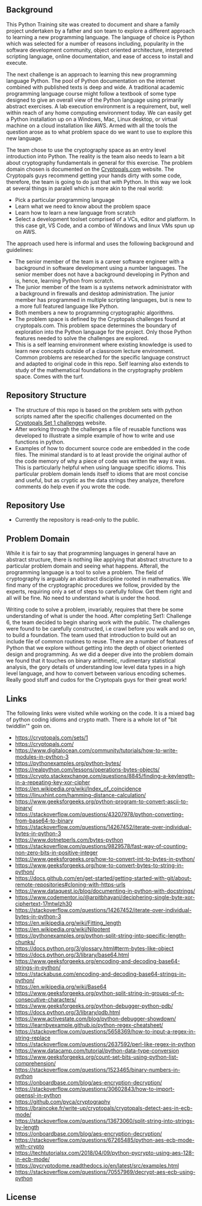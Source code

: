 ## Background

This Python Training site was created to document and share a family project undertaken by a father and son team to explore a different approach to learning a new programming language. The language of choice is Python which was selected for a number of reasons including, popularity in the software development community, object oriented architecture, interpreted scripting language, online documentation, and ease of access to install and execute. 

The next challenge is an approach to learning this new programming language Python. The pool of Python documentation on the internet combined with published texts is deep and wide. A traditional academic programming language course might follow a textbook of some type designed to give an overall view of the Python language using primarily abstract exercises. A lab execution environment is a requirement, but, well within reach of any home computing environment today. We can easily get a Python installation up on a Windows, Mac, Linux desktop, or virtual machine on a cloud installation like AWS. Armed with all the tools the question arose as to what problem  space do we want to use to explore this new language.

The team chose to use the cryptography space as an entry level introduction into Python. The reality is the team also needs to learn a bit about cryptography fundamentals in general for this exercise. The problem domain chosen is documented on the [Cryptopals.com](https://cryptopals.com) website. The Cryptopals guys recommend getting your hands dirty with some code, therefore, the team is going to do just that with Python. In this way we look at several things in paralell which is more akin to the real world:
* Pick a particular programming language
* Learn what we need to know about the problem space
* Learn how to learn a new language from scratch
* Select a development toolset comprised of a VCs, editor and platform. In this case git, VS Code,
  and a combo of Windows and linux VMs spun up on AWS. 

The approach used here is informal and uses the following background and guidelines:

* The senior member of the team is a career software engineer with a background in software development using a number languages. The senior member does not have a background developing in Python and is, hence, learning Python from scratch.
* The junior member of the team is a systems network administrator with a background in firewalls
  and desktop administration. The junior member has programmed in multiple scripting languages, but is new to a more full featured language like Python.
* Both members a new to programming cryptographic algorithms.
* The problem space is defined by the Cryptopals challenges found at cryptopals.com. 
  This problem space determines the boundary of exploration into the Python language for the project. Only those Python features needed to solve the challenges are explored. 
* This is a self learning environment where existing knowledge is used to learn new concepts 
  outside of a classroom lecture environment. Common problems are researched for the specific language construct and adapted to original code in this repo. Self learning also extends to study of the mathematical foundations in the cryptography problem space. Comes with the turf.

## Repository Structure 

* The structure of this repo is based on the problem sets with python scripts named after the 
  specific challenges documented on the [Cryptopals Set 1 challenges](https://cryptopals.com/sets/) website.
* After working through the challenges a file of reusable functions was developed to illustrate a 
  simple example of how to write and use functions in python. 
* Examples of how to document source code are embedded in the code files. The minimal standard is 
  to at least provide the original author of the code memory of why a piece of code was written the way it was. This is particularly helpful when using language specific idioms. This particular problem domain lends itself to idioms that are most concise and useful, but as cryptic as the data strings they analyze, therefore comments do help even if you wrote the code.

## Repository Use 

* Currently the repository is read-only to the public. 

## Problem Domain
While it is fair to say that programming languages in general have an abstract structure, there is nothing like applying that abstract structure to a particular problem domain and seeing what happens. Afterall, the programming language is a tool to solve a problem. The field of cryptography is arguably an abstract discipline rooted in mathematics. We find many of the cryptographic procedures we follow, provided by the experts, requiring only a set of steps to carefully follow. Get them right and all will be fine. No need to understand what is under the hood.

Writing code to solve a problem, invariably, requires that there be some understanding of what is under the hood. After completing Set1: Challenge 6, the team decided to begin sharing work with the public. The challenges were found to be carefully constructed, i.e crawl before you walk and so on, to build a foundation. The team used that introduction to build out an include file of common routines to reuse. There are a number of features of Python that we explore without getting into the depth of object oriented design and programming. As we did a deeper dive into the problem domain we found that it touches on binary arithmetic, rudimentary statistical analysis, the gory details of understanding low level data types in a high level language, and how to convert between various encoding schemes. Really good stuff and cudos for the Cryptopals guys for their great work!

## Links
The following links were visited while working on the code. It is a mixed bag of python coding idioms and crypto math. There is a whole lot of "bit twiddlin'" goin on.

* https://cryptopals.com/sets/1
* https://cryptopals.com/
* https://www.digitalocean.com/community/tutorials/how-to-write-modules-in-python-3
* https://pythonexamples.org/python-bytes/
* https://realpython.com/lessons/operations-bytes-objects/
* https://crypto.stackexchange.com/questions/8845/finding-a-keylength-in-a-repeating-key-xor-cipher
* https://en.wikipedia.org/wiki/Index_of_coincidence
* https://linuxhint.com/hamming-distance-calculation/
* https://www.geeksforgeeks.org/python-program-to-convert-ascii-to-binary/
* https://stackoverflow.com/questions/43207978/python-converting-from-base64-to-binary
* https://stackoverflow.com/questions/14267452/iterate-over-individual-bytes-in-python-3
* https://www.dotnetperls.com/bytes-python
* https://stackoverflow.com/questions/9829578/fast-way-of-counting-non-zero-bits-in-positive-integer
* https://www.geeksforgeeks.org/how-to-convert-int-to-bytes-in-python/
* https://www.geeksforgeeks.org/how-to-convert-bytes-to-string-in-python/
* https://docs.github.com/en/get-started/getting-started-with-git/about-remote-repositories#cloning-with-https-urls
* https://www.dataquest.io/blog/documenting-in-python-with-docstrings/
* https://www.codementor.io/@arpitbhayani/deciphering-single-byte-xor-ciphertext-17mtwlzh30
* https://stackoverflow.com/questions/14267452/iterate-over-individual-bytes-in-python-3
* https://en.wikipedia.org/wiki/Fitting_length
* https://en.wikipedia.org/wiki/Nilpotent
* https://pythonexamples.org/python-split-string-into-specific-length-chunks/
* https://docs.python.org/3/glossary.html#term-bytes-like-object
* https://docs.python.org/3/library/base64.html
* https://www.geeksforgeeks.org/encoding-and-decoding-base64-strings-in-python/
* https://stackabuse.com/encoding-and-decoding-base64-strings-in-python/
* https://en.wikipedia.org/wiki/Base64
* https://www.geeksforgeeks.org/python-split-string-in-groups-of-n-consecutive-characters/
* https://www.geeksforgeeks.org/python-debugger-python-pdb/
* https://docs.python.org/3/library/pdb.html
* https://www.activestate.com/blog/python-debugger-showdown/
* https://learnbyexample.github.io/python-regex-cheatsheet/
* https://stackoverflow.com/questions/5658369/how-to-input-a-regex-in-string-replace
* https://stackoverflow.com/questions/2637592/perl-like-regex-in-python
* https://www.datacamp.com/tutorial/python-data-type-conversion
* https://www.geeksforgeeks.org/count-set-bits-using-python-list-comprehension/
* https://stackoverflow.com/questions/1523465/binary-numbers-in-python
* https://onboardbase.com/blog/aes-encryption-decryption/
* https://stackoverflow.com/questions/30602843/how-to-import-openssl-in-python
* https://github.com/pyca/cryptography
* https://braincoke.fr/write-up/cryptopals/cryptopals-detect-aes-in-ecb-mode/
* https://stackoverflow.com/questions/13673060/split-string-into-strings-by-length
* https://onboardbase.com/blog/aes-encryption-decryption/
* https://stackoverflow.com/questions/67265485/python-aes-ecb-mode-with-crypto
* https://techtutorialsx.com/2018/04/09/python-pycrypto-using-aes-128-in-ecb-mode/
* https://pycryptodome.readthedocs.io/en/latest/src/examples.html
* https://stackoverflow.com/questions/70557969/decrypt-aes-ecb-using-python

## License 

